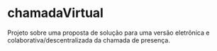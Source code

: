 # chamadaVirtual
Projeto sobre uma proposta de solução para uma versão eletrônica e colaborativa/descentralizada da chamada de presença.
